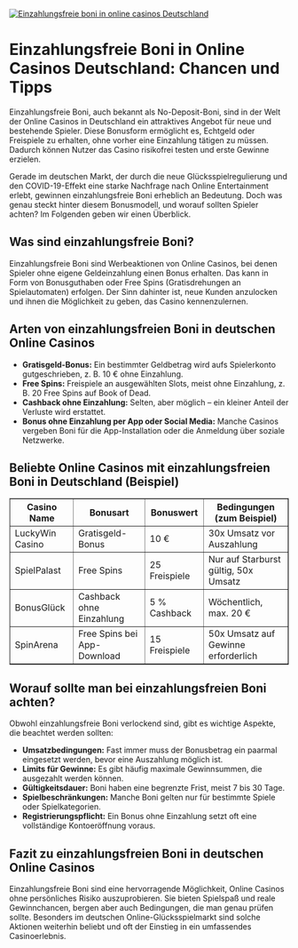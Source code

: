 [![Einzahlungsfreie boni in online casinos Deutschland](https://123-caf.pages.dev/gitsignup.png)](https://vrmoo.ru/Bt82HjjY)

<h1>Einzahlungsfreie Boni in Online Casinos Deutschland: Chancen und Tipps</h1>  <p>Einzahlungsfreie Boni, auch bekannt als No-Deposit-Boni, sind in der Welt der Online Casinos in Deutschland ein attraktives Angebot für neue und bestehende Spieler. Diese Bonusform ermöglicht es, Echtgeld oder Freispiele zu erhalten, ohne vorher eine Einzahlung tätigen zu müssen. Dadurch können Nutzer das Casino risikofrei testen und erste Gewinne erzielen.</p>  <p>Gerade im deutschen Markt, der durch die neue Glücksspielregulierung und den COVID-19-Effekt eine starke Nachfrage nach Online Entertainment erlebt, gewinnen einzahlungsfreie Boni erheblich an Bedeutung. Doch was genau steckt hinter diesem Bonusmodell, und worauf sollten Spieler achten? Im Folgenden geben wir einen Überblick.</p>  <h2>Was sind einzahlungsfreie Boni?</h2>  <p>Einzahlungsfreie Boni sind Werbeaktionen von Online Casinos, bei denen Spieler ohne eigene Geldeinzahlung einen Bonus erhalten. Das kann in Form von Bonusguthaben oder Free Spins (Gratisdrehungen an Spielautomaten) erfolgen. Der Sinn dahinter ist, neue Kunden anzulocken und ihnen die Möglichkeit zu geben, das Casino kennenzulernen.</p>  <h2>Arten von einzahlungsfreien Boni in deutschen Online Casinos</h2>  <ul>   <li><strong>Gratisgeld-Bonus:</strong> Ein bestimmter Geldbetrag wird aufs Spielerkonto gutgeschrieben, z. B. 10 € ohne Einzahlung.</li>   <li><strong>Free Spins:</strong> Freispiele an ausgewählten Slots, meist ohne Einzahlung, z. B. 20 Free Spins auf Book of Dead.</li>   <li><strong>Cashback ohne Einzahlung:</strong> Selten, aber möglich – ein kleiner Anteil der Verluste wird erstattet.</li>   <li><strong>Bonus ohne Einzahlung per App oder Social Media:</strong> Manche Casinos vergeben Boni für die App-Installation oder die Anmeldung über soziale Netzwerke.</li> </ul>  <h2>Beliebte Online Casinos mit einzahlungsfreien Boni in Deutschland (Beispiel)</h2>  <table border="1" cellpadding="8" cellspacing="0">   <thead>     <tr>       <th>Casino Name</th>       <th>Bonusart</th>       <th>Bonuswert</th>       <th>Bedingungen (zum Beispiel)</th>     </tr>   </thead>   <tbody>     <tr>       <td>LuckyWin Casino</td>       <td>Gratisgeld-Bonus</td>       <td>10 €</td>       <td>30x Umsatz vor Auszahlung</td>     </tr>     <tr>       <td>SpielPalast</td>       <td>Free Spins</td>       <td>25 Freispiele</td>       <td>Nur auf Starburst gültig, 50x Umsatz</td>     </tr>     <tr>       <td>BonusGlück</td>       <td>Cashback ohne Einzahlung</td>       <td>5 % Cashback</td>       <td>Wöchentlich, max. 20 €</td>     </tr>     <tr>       <td>SpinArena</td>       <td>Free Spins bei App-Download</td>       <td>15 Freispiele</td>       <td>50x Umsatz auf Gewinne erforderlich</td>     </tr>   </tbody> </table>  <h2>Worauf sollte man bei einzahlungsfreien Boni achten?</h2>  <p>Obwohl einzahlungsfreie Boni verlockend sind, gibt es wichtige Aspekte, die beachtet werden sollten:</p>  <ul>   <li><strong>Umsatzbedingungen:</strong> Fast immer muss der Bonusbetrag ein paarmal eingesetzt werden, bevor eine Auszahlung möglich ist.</li>   <li><strong>Limits für Gewinne:</strong> Es gibt häufig maximale Gewinnsummen, die ausgezahlt werden können.</li>   <li><strong>Gültigkeitsdauer:</strong> Boni haben eine begrenzte Frist, meist 7 bis 30 Tage.</li>   <li><strong>Spielbeschränkungen:</strong> Manche Boni gelten nur für bestimmte Spiele oder Spielkategorien.</li>   <li><strong>Registrierungspflicht:</strong> Ein Bonus ohne Einzahlung setzt oft eine vollständige Kontoeröffnung voraus.</li> </ul>  <h2>Fazit zu einzahlungsfreien Boni in deutschen Online Casinos</h2>  <p>Einzahlungsfreie Boni sind eine hervorragende Möglichkeit, Online Casinos ohne persönliches Risiko auszuprobieren. Sie bieten Spielspaß und reale Gewinnchancen, bergen aber auch Bedingungen, die man genau prüfen sollte. Besonders im deutschen Online-Glücksspielmarkt sind solche Aktionen weiterhin beliebt und oft der Einstieg in ein umfassendes Casinoerlebnis.</p>